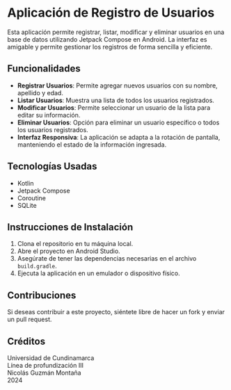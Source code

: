 # Aplicación de Registro de Usuarios

Esta aplicación permite registrar, listar, modificar y eliminar usuarios en una base de datos utilizando Jetpack Compose en Android. La interfaz es amigable y permite gestionar los registros de forma sencilla y eficiente.

## Funcionalidades

- **Registrar Usuarios**: Permite agregar nuevos usuarios con su nombre, apellido y edad.
- **Listar Usuarios**: Muestra una lista de todos los usuarios registrados.
- **Modificar Usuarios**: Permite seleccionar un usuario de la lista para editar su información.
- **Eliminar Usuarios**: Opción para eliminar un usuario específico o todos los usuarios registrados.
- **Interfaz Responsiva**: La aplicación se adapta a la rotación de pantalla, manteniendo el estado de la información ingresada.

## Tecnologías Usadas

- Kotlin
- Jetpack Compose
- Coroutine
- SQLite

## Instrucciones de Instalación

1. Clona el repositorio en tu máquina local.
2. Abre el proyecto en Android Studio.
3. Asegúrate de tener las dependencias necesarias en el archivo `build.gradle`.
4. Ejecuta la aplicación en un emulador o dispositivo físico.

## Contribuciones

Si deseas contribuir a este proyecto, siéntete libre de hacer un fork y enviar un pull request.

## Créditos

Universidad de Cundinamarca  
Línea de profundización III  
Nicolás Guzmán Montaña  
2024
